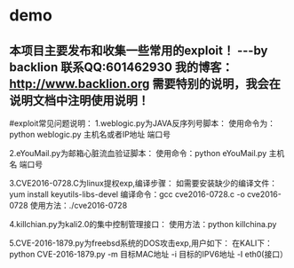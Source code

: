 # demo
本项目主要发布和收集一些常用的exploit！ ---by backlion  联系QQ:601462930
我的博客：http://www.backlion.org
需要特别的说明，我会在说明文档中注明使用说明！
-------------------------------------------------------------
#exploit常见问题说明：
1.weblogic.py为JAVA反序列号脚本：
使用命令为：python  weblogic.py  主机名或者IP地址   端口号


2.eYouMail.py为邮箱心脏流血验证脚本：
使用命令：python eYouMail.py  主机名  端口号


3.CVE2016-0728.C为linux提权exp,编译步骤：
如需要安装缺少的编译文件：yum install keyutils-libs-devel
编译命令：gcc cve2016-0728.c -o  cve2016-0728
使用方法：./cve2016-0728

4.killchian.py为kali2.0的集中控制管理接口：
使用方法：python killchina.py

5.CVE-2016-1879.py为freebsd系统的DOS攻击exp,用户如下：
在KALI下：python CVE-2016-1879.py  -m 目标MAC地址 -i 目标的IPV6地址  -I eth0(接口）

